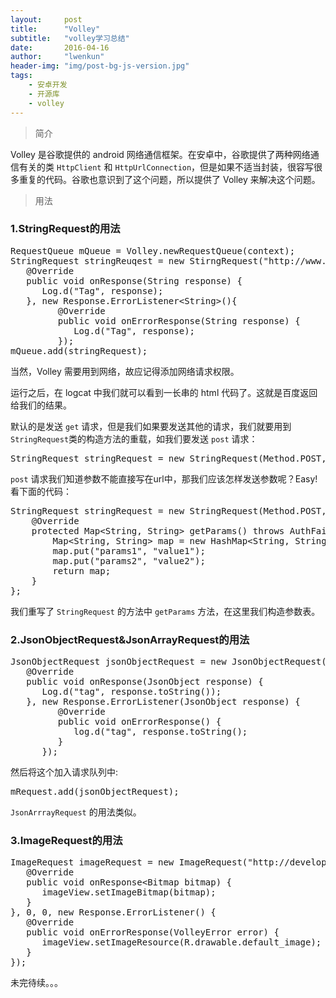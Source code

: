 ```yaml
---
layout:     post
title:      "Volley"
subtitle:   "volley学习总结"
date:       2016-04-16
author:     "lwenkun"
header-img: "img/post-bg-js-version.jpg"
tags:
    - 安卓开发
    - 开源库
    - volley
---
```



> 简介

Volley 是谷歌提供的 android 网络通信框架。在安卓中，谷歌提供了两种网络通信有关的类 `HttpClient` 和 `HttpUrlConnection`，但是如果不适当封装，很容写很多重复的代码。谷歌也意识到了这个问题，所以提供了 Volley 来解决这个问题。

> 用法

### 1.StringRequest的用法
<pre>
RequestQueue mQueue = Volley.newRequestQueue(context);
StringRequest stringReuqest = new StirngRequest("http://www.baidu.com", new Response.Listener&lt;String&gt;() {
   @Override
   public void onResponse(String response) {
      Log.d("Tag", response);
   }, new Response.ErrorListener&lt;String&gt;(){
         @Override
         public void onErrorResponse(String response) {
            Log.d("Tag", response);
         });
mQueue.add(stringRequest);
</pre>

当然，Volley 需要用到网络，故应记得添加网络请求权限。

运行之后，在 logcat 中我们就可以看到一长串的 html 代码了。这就是百度返回给我们的结果。

默认的是发送 `get` 请求，但是我们如果要发送其他的请求，我们就要用到`StringRequest`类的构造方法的重载，如我们要发送 `post` 请求：
<pre>
StringRequest stringRequest = new StringRequest(Method.POST, url, listener, errorListener);
</pre>
`post` 请求我们知道参数不能直接写在url中，那我们应该怎样发送参数呢？Easy! 看下面的代码：
<pre>
StringRequest stringRequest = new StringRequest(Method.POST, url,  listener, errorListener) {  
    @Override  
    protected Map&lt;String, String&gt; getParams() throws AuthFailureError {  
        Map&lt;String, String&gt; map = new HashMap&lt;String, String&gt;();  
        map.put("params1", "value1");  
        map.put("params2", "value2");  
        return map;  
    }  
};
</pre>
我们重写了 `StringRequest` 的方法中 `getParams` 方法，在这里我们构造参数表。

### 2.JsonObjectRequest&amp;JsonArrayRequest的用法
<pre>
JsonObjectRequest jsonObjectRequest = new JsonObjectRequest("http://m.weather.com.cn/data/101010100.html", null, new Response.Listener&lt;JsonObject&gt;() {
   @Override
   public void onResponse(JsonObject response) {
      Log.d("tag", response.toString());
   }, new Response.ErrorListener(JsonObject response) {
         @Override
         public void onErrorResponse() {
            log.d("tag", response.toString();
         }
      });
</pre>
然后将这个加入请求队列中:
<pre>
mRequest.add(jsonObjectRequest);
</pre>
`JsonArrrayRequest` 的用法类似。

### 3.ImageRequest的用法
<pre>
ImageRequest imageRequest = new ImageRequest("http://developer.android.com/images/home/aw_dac.png", new Response.Listener&lt;Bitmap&gt;() {
   @Override
   public void onResponse&lt;Bitmap bitmap) {
      imageView.setImageBitmap(bitmap);
   }
}, 0, 0, new Response.ErrorListener() {
   @Override
   public void onErrorResponse(VolleyError error) {
      imageView.setImageResource(R.drawable.default_image);  
   }
});
</pre>
未完待续。。。